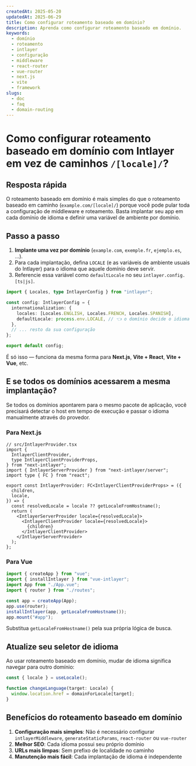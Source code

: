```yaml
---
createdAt: 2025-05-20
updatedAt: 2025-06-29
title: Como configurar roteamento baseado em domínio?
description: Aprenda como configurar roteamento baseado em domínio.
keywords:
  - domínio
  - roteamento
  - intlayer
  - configuração
  - middleware
  - react-router
  - vue-router
  - next.js
  - vite
  - framework
slugs:
  - doc
  - faq
  - domain-routing
---
```


# Como configurar **roteamento baseado em domínio** com Intlayer em vez de caminhos `/[locale]/`?

## Resposta rápida

O roteamento baseado em domínio é mais simples do que o roteamento baseado em caminho (`example.com/[locale]/`) porque você pode pular toda a configuração de middleware e roteamento. Basta implantar seu app em cada domínio de idioma e definir uma variável de ambiente por domínio.

## Passo a passo

1. **Implante uma vez por domínio** (`example.com`, `exemple.fr`, `ejemplo.es`, …).
2. Para cada implantação, defina `LOCALE` (e as variáveis de ambiente usuais do Intlayer) para o idioma que aquele domínio deve servir.
3. Referencie essa variável como `defaultLocale` no seu `intlayer.config.[ts|js]`.

```ts
import { Locales, type IntlayerConfig } from "intlayer";

const config: IntlayerConfig = {
  internationalization: {
    locales: [Locales.ENGLISH, Locales.FRENCH, Locales.SPANISH],
    defaultLocale: process.env.LOCALE, // 👈 o domínio decide o idioma
  },
  // ... resto da sua configuração
};

export default config;
```

É só isso — funciona da mesma forma para **Next.js**, **Vite + React**, **Vite + Vue**, etc.

## E se todos os domínios acessarem a **mesma** implantação?

Se todos os domínios apontarem para o mesmo pacote de aplicação, você precisará detectar o host em tempo de execução e passar o idioma manualmente através do provedor.

### Para Next.js

```tsx
// src/IntlayerProvider.tsx
import {
  IntlayerClientProvider,
  type IntlayerClientProviderProps,
} from "next-intlayer";
import { IntlayerServerProvider } from "next-intlayer/server";
import type { FC } from "react";

export const IntlayerProvider: FC<IntlayerClientProviderProps> = ({
  children,
  locale,
}) => {
  const resolvedLocale = locale ?? getLocaleFromHostname();
  return (
    <IntlayerServerProvider locale={resolvedLocale}>
      <IntlayerClientProvider locale={resolvedLocale}>
        {children}
      </IntlayerClientProvider>
    </IntlayerServerProvider>
  );
};
```

### Para Vue

```ts
import { createApp } from "vue";
import { installIntlayer } from "vue-intlayer";
import App from "./App.vue";
import { router } from "./routes";

const app = createApp(App);
app.use(router);
installIntlayer(app, getLocaleFromHostname());
app.mount("#app");
```

Substitua `getLocaleFromHostname()` pela sua própria lógica de busca.

## Atualize seu seletor de idioma

Ao usar roteamento baseado em domínio, mudar de idioma significa navegar para outro domínio:

```ts
const { locale } = useLocale();

function changeLanguage(target: Locale) {
  window.location.href = domainForLocale[target];
}
```

## Benefícios do roteamento baseado em domínio

1. **Configuração mais simples**: Não é necessário configurar `intlayerMiddleware`, `generateStaticParams`, `react-router` ou `vue-router`
2. **Melhor SEO**: Cada idioma possui seu próprio domínio
3. **URLs mais limpas**: Sem prefixo de localidade no caminho
4. **Manutenção mais fácil**: Cada implantação de idioma é independente
